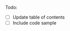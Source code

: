 <!-- thanks for the PR! please complete the todo list below. -->

Todo:

- [ ] Update table of contents
- [ ] Include code sample
